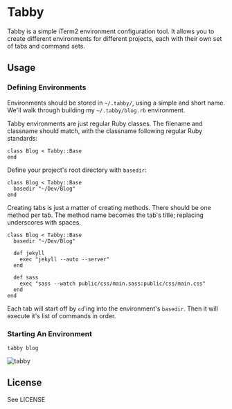 # Tabby
Tabby is a simple iTerm2 environment configuration tool. It allows you to create different environments for different projects, each with their own set of tabs and command sets.

## Usage

### Defining Environments
Environments should be stored in `~/.tabby/`, using a simple and short name. We'll walk through building my `~/.tabby/blog.rb` environment.

Tabby environments are just regular Ruby classes. The filename and classname should match, with the classname following regular Ruby standards:

    class Blog < Tabby::Base
    end

Define your project's root directory with `basedir`:

    class Blog < Tabby::Base
      basedir "~/Dev/Blog"
    end

Creating tabs is just a matter of creating methods. There should be one method per tab. The method name becomes the tab's title; replacing underscores with spaces.

    class Blog < Tabby::Base
      basedir "~/Dev/Blog"

      def jekyll
        exec "jekyll --auto --server"
      end

      def sass
        exec "sass --watch public/css/main.sass:public/css/main.css"
      end
    end

Each tab will start off by `cd`'ing into the environment's `basedir`. Then it will execute it's list of commands in order.

### Starting An Environment
    tabby blog

![tabby](https://github.com/mnoble/tabby/raw/master/screenshot.png)

## License
See LICENSE